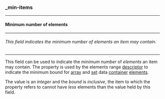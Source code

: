 ### _min-items



------
#### Minimum number of elements



------
###### This field indicates the minimum number of elements an item may contain.



------
This field can be used to indicate the *minimum number* of *elements* an item may contain. The property is used by the elements range [descriptor](_elements.md) to indicate the minimum bound for [array](_array.md) and [set](_set.md) data [container](_data.md) [elements](_elements.md).

The value is an *integer* and the *bound* is *inclusive*, the item to which the property refers to cannot have *less* elements than the value held by this field.